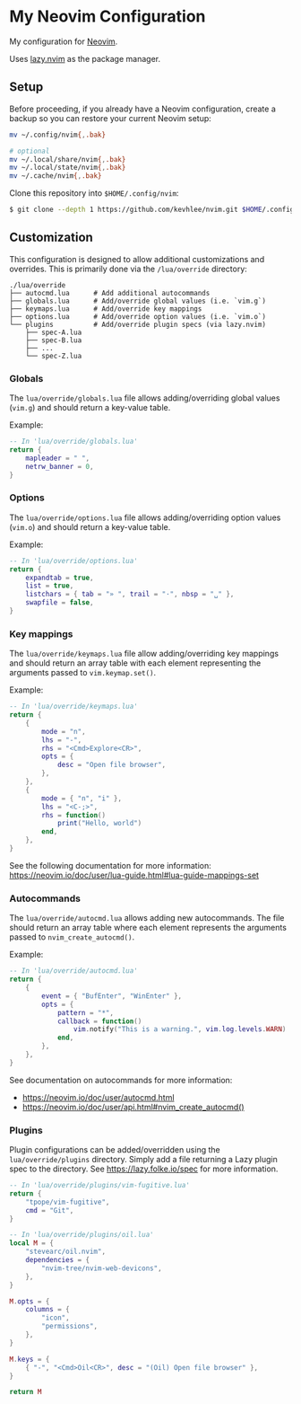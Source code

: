 # My Neovim Configuration

My configuration for [Neovim](https://neovim.io/).

Uses [lazy.nvim](https://github.com/folke/lazy.nvim) as the package manager.

## Setup

Before proceeding, if you already have a Neovim configuration, create a backup
so you can restore your current Neovim setup:

```sh
mv ~/.config/nvim{,.bak}

# optional
mv ~/.local/share/nvim{,.bak}
mv ~/.local/state/nvim{,.bak}
mv ~/.cache/nvim{,.bak}
```

Clone this repository into `$HOME/.config/nvim`:

```sh
$ git clone --depth 1 https://github.com/kevhlee/nvim.git $HOME/.config/nvim
```

## Customization

This configuration is designed to allow additional customizations and
overrides. This is primarily done via the `/lua/override` directory:

```log
./lua/override
├── autocmd.lua      # Add additional autocommands
├── globals.lua      # Add/override global values (i.e. `vim.g`)
├── keymaps.lua      # Add/override key mappings
├── options.lua      # Add/override option values (i.e. `vim.o`)
└── plugins          # Add/override plugin specs (via lazy.nvim)
    ├── spec-A.lua
    ├── spec-B.lua
    ├── ...
    └── spec-Z.lua
```

### Globals

The `lua/override/globals.lua` file allows adding/overriding global values
(`vim.g`) and should return a key-value table.

Example:

```lua
-- In 'lua/override/globals.lua'
return {
    mapleader = " ",
    netrw_banner = 0,
}
```

### Options

The `lua/override/options.lua` file allows adding/overriding option values
(`vim.o`) and should return a key-value table.

Example:

```lua
-- In 'lua/override/options.lua'
return {
    expandtab = true,
    list = true,
    listchars = { tab = "» ", trail = "·", nbsp = "␣" },
    swapfile = false,
}
```

### Key mappings

The `lua/override/keymaps.lua` file allow adding/overriding key mappings and
should return an array table with each element representing the arguments passed
to `vim.keymap.set()`.

Example:

```lua
-- In 'lua/override/keymaps.lua'
return {
    {
        mode = "n",
        lhs = "-",
        rhs = "<Cmd>Explore<CR>",
        opts = {
            desc = "Open file browser",
        },
    },
    {
        mode = { "n", "i" },
        lhs = "<C-;>",
        rhs = function()
            print("Hello, world")
        end,
    },
}
```

See the following documentation for more information:
<https://neovim.io/doc/user/lua-guide.html#lua-guide-mappings-set>

### Autocommands

The `lua/override/autocmd.lua` allows adding new autocommands. The file should
return an array table where each element represents the arguments passed to
`nvim_create_autocmd()`.

Example:

```lua
-- In 'lua/override/autocmd.lua'
return {
    {
        event = { "BufEnter", "WinEnter" },
        opts = {
            pattern = "*",
            callback = function()
                vim.notify("This is a warning.", vim.log.levels.WARN)
            end,
        },
    },
}
```

See documentation on autocommands for more information:

- <https://neovim.io/doc/user/autocmd.html>
- <https://neovim.io/doc/user/api.html#nvim_create_autocmd()>

### Plugins

Plugin configurations can be added/overridden using the `lua/override/plugins`
directory. Simply add a file returning a Lazy plugin spec to the directory. See
<https://lazy.folke.io/spec> for more information.

```lua
-- In 'lua/override/plugins/vim-fugitive.lua'
return {
    "tpope/vim-fugitive",
    cmd = "Git",
}

-- In 'lua/override/plugins/oil.lua'
local M = {
    "stevearc/oil.nvim",
    dependencies = {
        "nvim-tree/nvim-web-devicons",
    },
}

M.opts = {
    columns = {
        "icon",
        "permissions",
    },
}

M.keys = {
    { "-", "<Cmd>Oil<CR>", desc = "(Oil) Open file browser" },
}

return M
```
